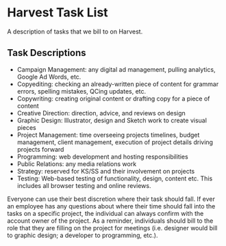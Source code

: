 # Harvest Task List

A description of tasks that we bill to on Harvest.

## Task Descriptions

- Campaign Management: any digital ad management, pulling analytics, Google Ad Words, etc.
- Copyediting: checking an already-written piece of content for grammar errors, spelling mistakes, QCing updates, etc.
- Copywriting: creating original content or drafting copy for a piece of content
- Creative Direction: direction, advice, and reviews on design
- Graphic Design: Illustrator, design and Sketch work to create visual pieces
- Project Management: time overseeing projects timelines, budget management, client management, execution of project details driving projects forward
- Programming: web development and hosting responsibilities
- Public Relations: any media relations work
- Strategy: reserved for KS/SS and their involvement on projects
- Testing: Web-based testing of functionality, design, content etc. This includes all browser testing and online reviews.

Everyone can use their best discretion where their task should fall. If ever an employee has any questions about where their time should fall into the tasks on a specific project, the individual can always confirm with the account owner of the project. As a reminder, individuals should bill to the role that they are filling on the project for meetings (i.e. designer would bill to graphic design; a developer to programming, etc.).
